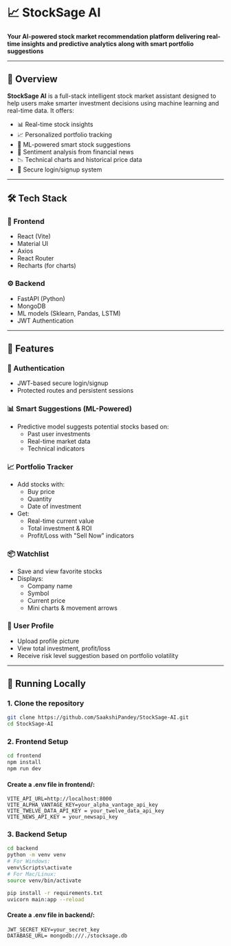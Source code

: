 # 📈 StockSage AI  
**Your AI-powered stock market recommendation platform delivering real-time insights and predictive analytics along with smart portfolio suggestions**

---

## 🧠 Overview

**StockSage AI** is a full-stack intelligent stock market assistant designed to help users make smarter investment decisions using machine learning and real-time data. It offers:

- 📊 Real-time stock insights  
- 📈 Personalized portfolio tracking  
- 🧠 ML-powered smart stock suggestions  
- 💬 Sentiment analysis from financial news  
- 📉 Technical charts and historical price data  
- 🔐 Secure login/signup system    

---

## 🛠️ Tech Stack

### 🧩 Frontend
- React (Vite)
- Material UI
- Axios
- React Router
- Recharts (for charts)

### ⚙️ Backend
- FastAPI (Python)
- MongoDB
- ML models (Sklearn, Pandas, LSTM)
- JWT Authentication

---

## 🚀 Features

### 🔐 Authentication
- JWT-based secure login/signup
- Protected routes and persistent sessions

### 📊 Smart Suggestions (ML-Powered)
- Predictive model suggests potential stocks based on:
  - Past user investments
  - Real-time market data
  - Technical indicators

### 📈 Portfolio Tracker
- Add stocks with:
  - Buy price
  - Quantity
  - Date of investment
- Get:
  - Real-time current value
  - Total investment & ROI
  - Profit/Loss with "Sell Now" indicators

### 📦 Watchlist
- Save and view favorite stocks
- Displays:
  - Company name
  - Symbol
  - Current price
  - Mini charts & movement arrows

### 👤 User Profile
- Upload profile picture
- View total investment, profit/loss
- Receive risk level suggestion based on portfolio volatility

---

## 🧪 Running Locally

### 1. Clone the repository

```bash
git clone https://github.com/SaakshiPandey/StockSage-AI.git
cd StockSage-AI
```

### 2. Frontend Setup

```bash
cd frontend
npm install
npm run dev
```

#### Create a .env file in frontend/:

```
VITE_API_URL=http://localhost:8000
VITE_ALPHA_VANTAGE_KEY=your_alpha_vantage_api_key
VITE_TWELVE_DATA_API_KEY = your_twelve_data_api_key
VITE_NEWS_API_KEY = your_newsapi_key
```

### 3. Backend Setup

```bash
cd backend
python -m venv venv
# For Windows:
venv\Scripts\activate
# For Mac/Linux:
source venv/bin/activate

pip install -r requirements.txt
uvicorn main:app --reload
```

#### Create a .env file in backend/:

```
JWT_SECRET_KEY=your_secret_key
DATABASE_URL= mongodb:///./stocksage.db
```


